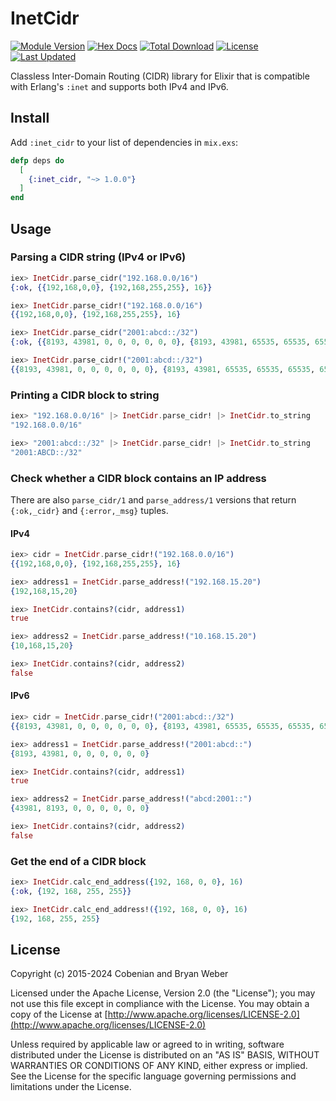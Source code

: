 # InetCidr

<!-- MDOC !-->

[![Module Version](https://img.shields.io/hexpm/v/inet_cidr.svg)](https://hex.pm/packages/inet_cidr)
[![Hex Docs](https://img.shields.io/badge/hex-docs-lightgreen.svg)](https://hexdocs.pm/inet_cidr/)
[![Total Download](https://img.shields.io/hexpm/dt/inet_cidr.svg)](https://hex.pm/packages/inet_cidr)
[![License](https://img.shields.io/hexpm/l/inet_cidr.svg)](https://github.com/cobenian/inet_cidr/blob/master/LICENSE)
[![Last Updated](https://img.shields.io/github/last-commit/cobenian/inet_cidr.svg)](https://github.com/cobenian/inet_cidr/commits/master)

Classless Inter-Domain Routing (CIDR) library for Elixir that is compatible
with Erlang's `:inet` and supports both IPv4 and IPv6.

## Install

Add `:inet_cidr` to your list of dependencies in `mix.exs`:

```elixir
defp deps do
  [
    {:inet_cidr, "~> 1.0.0"}
  ]
end
```

## Usage

### Parsing a CIDR string (IPv4 or IPv6)

```elixir
iex> InetCidr.parse_cidr("192.168.0.0/16")
{:ok, {{192,168,0,0}, {192,168,255,255}, 16}}

iex> InetCidr.parse_cidr!("192.168.0.0/16")
{{192,168,0,0}, {192,168,255,255}, 16}

iex> InetCidr.parse_cidr("2001:abcd::/32")
{:ok, {{8193, 43981, 0, 0, 0, 0, 0, 0}, {8193, 43981, 65535, 65535, 65535, 65535, 65535, 65535}, 32}}

iex> InetCidr.parse_cidr!("2001:abcd::/32")
{{8193, 43981, 0, 0, 0, 0, 0, 0}, {8193, 43981, 65535, 65535, 65535, 65535, 65535, 65535}, 32}
```

### Printing a CIDR block to string

```elixir
iex> "192.168.0.0/16" |> InetCidr.parse_cidr! |> InetCidr.to_string
"192.168.0.0/16"

iex> "2001:abcd::/32" |> InetCidr.parse_cidr! |> InetCidr.to_string
"2001:ABCD::/32"
```

### Check whether a CIDR block contains an IP address

There are also `parse_cidr/1` and `parse_address/1` versions that return `{:ok,_cidr}` and `{:error,_msg}` tuples.

#### IPv4

```elixir
iex> cidr = InetCidr.parse_cidr!("192.168.0.0/16")
{{192,168,0,0}, {192,168,255,255}, 16}

iex> address1 = InetCidr.parse_address!("192.168.15.20")
{192,168,15,20}

iex> InetCidr.contains?(cidr, address1)
true

iex> address2 = InetCidr.parse_address!("10.168.15.20")
{10,168,15,20}

iex> InetCidr.contains?(cidr, address2)
false
```

#### IPv6

```elixir
iex> cidr = InetCidr.parse_cidr!("2001:abcd::/32")
{{8193, 43981, 0, 0, 0, 0, 0, 0}, {8193, 43981, 65535, 65535, 65535, 65535, 65535, 65535}, 32}

iex> address1 = InetCidr.parse_address!("2001:abcd::")
{8193, 43981, 0, 0, 0, 0, 0, 0}

iex> InetCidr.contains?(cidr, address1)
true

iex> address2 = InetCidr.parse_address!("abcd:2001::")
{43981, 8193, 0, 0, 0, 0, 0, 0}

iex> InetCidr.contains?(cidr, address2)
false
```

### Get the end of a CIDR block

```elixir
iex> InetCidr.calc_end_address({192, 168, 0, 0}, 16)
{:ok, {192, 168, 255, 255}}

iex> InetCidr.calc_end_address!({192, 168, 0, 0}, 16)
{192, 168, 255, 255}
```

## License

Copyright (c) 2015-2024 Cobenian and Bryan Weber

Licensed under the Apache License, Version 2.0 (the "License");
you may not use this file except in compliance with the License.
You may obtain a copy of the License at [http://www.apache.org/licenses/LICENSE-2.0](http://www.apache.org/licenses/LICENSE-2.0)

Unless required by applicable law or agreed to in writing, software
distributed under the License is distributed on an "AS IS" BASIS,
WITHOUT WARRANTIES OR CONDITIONS OF ANY KIND, either express or implied.
See the License for the specific language governing permissions and
limitations under the License.
